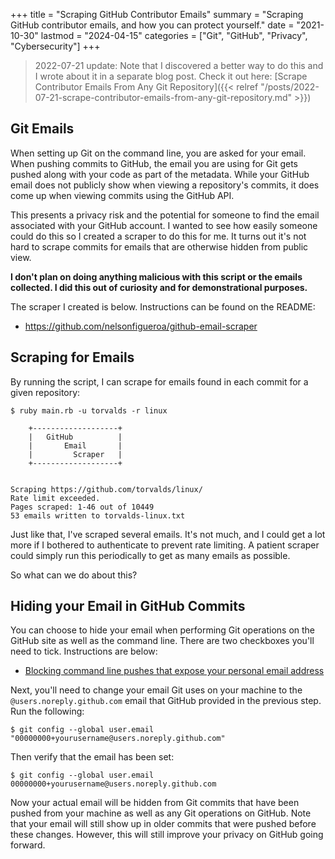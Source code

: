 +++
title = "Scraping GitHub Contributor Emails"
summary = "Scraping GitHub contributor emails, and how you can protect yourself."
date = "2021-10-30"
lastmod = "2024-04-15"
categories = ["Git", "GitHub", "Privacy", "Cybersecurity"]
+++

>2022-07-21 update: Note that I discovered a better way to do this and I wrote about it in a separate blog post. Check it out here: [Scrape Contributor Emails From Any Git Repository]({{< relref "/posts/2022-07-21-scrape-contributor-emails-from-any-git-repository.md" >}})

## Git Emails

When setting up Git on the command line, you are asked for your email.
When pushing commits to GitHub, the email you are using for Git gets pushed along with your code as part of the metadata.
While your GitHub email does not publicly show when viewing a repository's commits, it does come up when viewing commits using the GitHub API.

This presents a privacy risk and the potential for someone to find the email associated with your GitHub account.
I wanted to see how easily someone could do this so I created a scraper to do this for me. It turns out it's not hard to scrape commits for emails that are otherwise hidden from public view.

**I don't plan on doing anything malicious with this script or the emails collected. I did this out of curiosity and for demonstrational purposes.**

The scraper I created is below. Instructions can be found on the README:

- https://github.com/nelsonfigueroa/github-email-scraper

## Scraping for Emails

By running the script, I can scrape for emails found in each commit for a given repository:

```
$ ruby main.rb -u torvalds -r linux

	+-------------------+
	|   GitHub          |
	|       Email       |
	|         Scraper   |
	+-------------------+


Scraping https://github.com/torvalds/linux/
Rate limit exceeded.
Pages scraped: 1-46 out of 10449
53 emails written to torvalds-linux.txt
```

Just like that, I've scraped several emails. It's not much, and I could get a lot more if I bothered to authenticate to prevent rate limiting.
A patient scraper could simply run this periodically to get as many emails as possible.

So what can we do about this?

## Hiding your Email in GitHub Commits

You can choose to hide your email when performing Git operations on the GitHub site as well as the command line. There are two checkboxes you'll need to tick. Instructions are below:

- [Blocking command line pushes that expose your personal email address](https://docs.github.com/en/account-and-profile/setting-up-and-managing-your-github-user-account/managing-email-preferences/blocking-command-line-pushes-that-expose-your-personal-email-address)

Next, you'll need to change your email Git uses on your machine to the `@users.noreply.github.com` email that GitHub provided in the previous step. Run the following:

```
$ git config --global user.email "00000000+yourusername@users.noreply.github.com"
```

Then verify that the email has been set:

```
$ git config --global user.email
00000000+yourusername@users.noreply.github.com
```

Now your actual email will be hidden from Git commits that have been pushed from your machine as well as any Git operations on GitHub. Note that your email will still show up in older commits that were pushed before these changes.
However, this will still improve your privacy on GitHub going forward.
